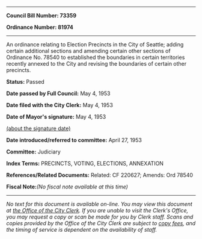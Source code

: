 

********

**Council Bill Number: 73359**
   
**Ordinance Number: 81974**
********

 An ordinance relating to Election Precincts in the City of Seattle; adding certain additional sections and amending certain other sections of Ordinance No. 78540 to established the boundaries in certain territories recently annexed to the City and revising the boundaries of certain other precincts.

**Status:** Passed
   
**Date passed by Full Council:** May 4, 1953
   
**Date filed with the City Clerk:** May 4, 1953
   
**Date of Mayor's signature:** May 4, 1953
   
[(about the signature date)](/~public/approvaldate.htm)
   
   
   
**Date introduced/referred to committee:** April 27, 1953
   
**Committee:** Judiciary
   
   
**Index Terms:** PRECINCTS, VOTING, ELECTIONS, ANNEXATION

**References/Related Documents:** Related: CF 220627; Amends: Ord 78540

**Fiscal Note:**_(No fiscal note available at this time)_
********

_No text for this document is available on-line. You may view this document at [the Office of the City Clerk](http://www.seattle.gov/leg/clerk/contactUs.htm). If you are unable to visit the Clerk's Office, you may request a copy or scan be made for you by Clerk staff. Scans and copies provided by the Office of the City Clerk are subject to [copy fees](http://clerk.seattle.gov/~public/clerkfees.htm), and the timing of service is dependent on the availability of staff._

